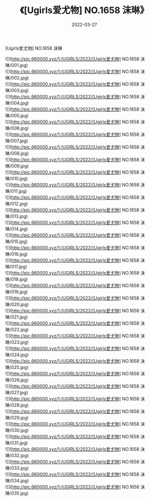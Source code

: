 ﻿---
layout: post
title:  《[Ugirls爱尤物] NO.1658 沫琳》
date:   2022-03-27
img: http://pic.660000.xyz/1:/UGIRLS/2022/[Ugirls爱尤物] NO.1658 沫琳/000.jpg
categories: [美女, 清纯, 唯美]
---

[Ugirls爱尤物] NO.1658 沫琳

 ![](http://pic.660000.xyz/1:/UGIRLS/2022/[Ugirls爱尤物] NO.1658 沫琳/001.jpg) <br>![](http://pic.660000.xyz/1:/UGIRLS/2022/[Ugirls爱尤物] NO.1658 沫琳/002.jpg) <br>![](http://pic.660000.xyz/1:/UGIRLS/2022/[Ugirls爱尤物] NO.1658 沫琳/003.jpg) <br>![](http://pic.660000.xyz/1:/UGIRLS/2022/[Ugirls爱尤物] NO.1658 沫琳/004.jpg) <br>![](http://pic.660000.xyz/1:/UGIRLS/2022/[Ugirls爱尤物] NO.1658 沫琳/005.jpg) <br>![](http://pic.660000.xyz/1:/UGIRLS/2022/[Ugirls爱尤物] NO.1658 沫琳/006.jpg) <br>![](http://pic.660000.xyz/1:/UGIRLS/2022/[Ugirls爱尤物] NO.1658 沫琳/007.jpg) <br>![](http://pic.660000.xyz/1:/UGIRLS/2022/[Ugirls爱尤物] NO.1658 沫琳/008.jpg) <br>![](http://pic.660000.xyz/1:/UGIRLS/2022/[Ugirls爱尤物] NO.1658 沫琳/009.jpg) <br>![](http://pic.660000.xyz/1:/UGIRLS/2022/[Ugirls爱尤物] NO.1658 沫琳/010.jpg) <br>![](http://pic.660000.xyz/1:/UGIRLS/2022/[Ugirls爱尤物] NO.1658 沫琳/011.jpg) <br>![](http://pic.660000.xyz/1:/UGIRLS/2022/[Ugirls爱尤物] NO.1658 沫琳/012.jpg) <br>![](http://pic.660000.xyz/1:/UGIRLS/2022/[Ugirls爱尤物] NO.1658 沫琳/013.jpg) <br>![](http://pic.660000.xyz/1:/UGIRLS/2022/[Ugirls爱尤物] NO.1658 沫琳/014.jpg) <br>![](http://pic.660000.xyz/1:/UGIRLS/2022/[Ugirls爱尤物] NO.1658 沫琳/015.jpg) <br>![](http://pic.660000.xyz/1:/UGIRLS/2022/[Ugirls爱尤物] NO.1658 沫琳/016.jpg) <br>![](http://pic.660000.xyz/1:/UGIRLS/2022/[Ugirls爱尤物] NO.1658 沫琳/017.jpg) <br>![](http://pic.660000.xyz/1:/UGIRLS/2022/[Ugirls爱尤物] NO.1658 沫琳/018.jpg) <br>![](http://pic.660000.xyz/1:/UGIRLS/2022/[Ugirls爱尤物] NO.1658 沫琳/019.jpg) <br>![](http://pic.660000.xyz/1:/UGIRLS/2022/[Ugirls爱尤物] NO.1658 沫琳/020.jpg) <br>![](http://pic.660000.xyz/1:/UGIRLS/2022/[Ugirls爱尤物] NO.1658 沫琳/021.jpg) <br>![](http://pic.660000.xyz/1:/UGIRLS/2022/[Ugirls爱尤物] NO.1658 沫琳/022.jpg) <br>![](http://pic.660000.xyz/1:/UGIRLS/2022/[Ugirls爱尤物] NO.1658 沫琳/023.jpg) <br>![](http://pic.660000.xyz/1:/UGIRLS/2022/[Ugirls爱尤物] NO.1658 沫琳/024.jpg) <br>![](http://pic.660000.xyz/1:/UGIRLS/2022/[Ugirls爱尤物] NO.1658 沫琳/025.jpg) <br>![](http://pic.660000.xyz/1:/UGIRLS/2022/[Ugirls爱尤物] NO.1658 沫琳/026.jpg) <br>![](http://pic.660000.xyz/1:/UGIRLS/2022/[Ugirls爱尤物] NO.1658 沫琳/027.jpg) <br>![](http://pic.660000.xyz/1:/UGIRLS/2022/[Ugirls爱尤物] NO.1658 沫琳/028.jpg) <br>![](http://pic.660000.xyz/1:/UGIRLS/2022/[Ugirls爱尤物] NO.1658 沫琳/029.jpg) <br>![](http://pic.660000.xyz/1:/UGIRLS/2022/[Ugirls爱尤物] NO.1658 沫琳/030.jpg) <br>![](http://pic.660000.xyz/1:/UGIRLS/2022/[Ugirls爱尤物] NO.1658 沫琳/031.jpg) <br>![](http://pic.660000.xyz/1:/UGIRLS/2022/[Ugirls爱尤物] NO.1658 沫琳/032.jpg) <br>![](http://pic.660000.xyz/1:/UGIRLS/2022/[Ugirls爱尤物] NO.1658 沫琳/033.jpg) <br>![](http://pic.660000.xyz/1:/UGIRLS/2022/[Ugirls爱尤物] NO.1658 沫琳/034.jpg) <br>![](http://pic.660000.xyz/1:/UGIRLS/2022/[Ugirls爱尤物] NO.1658 沫琳/035.jpg) <br>